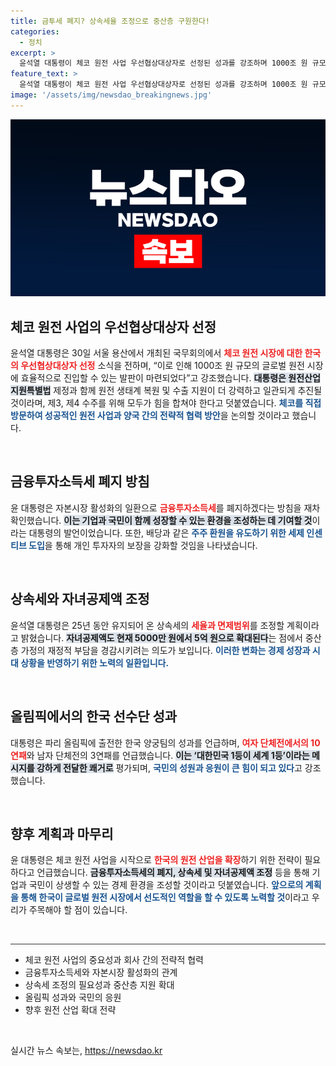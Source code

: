 ```yaml
---
title: 금투세 폐지? 상속세율 조정으로 중산층 구원한다!
categories:
  - 정치
excerpt: >
  윤석열 대통령이 체코 원전 사업 우선협상대상자로 선정된 성과를 강조하며 1000조 원 규모의 글로벌 원전 시장 진출을 선포했습니다. 금융투자소득세 폐지 및 중산층 세제 개편 계획도 밝혔으며, 양궁 대표팀의 올림픽 성과에 대한 자부심을 전했습니다.
feature_text: >
  윤석열 대통령이 체코 원전 사업 우선협상대상자로 선정된 성과를 강조하며 1000조 원 규모의 글로벌 원전 시장 진출을 선포했습니다. 금융투자소득세 폐지 및 중산층 세제 개편 계획도 밝혔으며, 양궁 대표팀의 올림픽 성과에 대한 자부심을 전했습니다.
image: '/assets/img/newsdao_breakingnews.jpg'
---
```


<p><img src="/assets/img/newsdao_breakingnews.jpg" alt="cryptoinkorea 속보" /></p>

<h2 data-ke-size="size26">체코 원전 사업의 우선협상대상자 선정</h2>

<p data-ke-size="size16">윤석열 대통령은 30일 서울 용산에서 개최된 국무회의에서 <b><span style="color: #ee2323;">체코 원전 시장에 대한 한국의 우선협상대상자 선정</span></b> 소식을 전하며, “이로 인해 1000조 원 규모의 글로벌 원전 시장에 효율적으로 진입할 수 있는 발판이 마련되었다”고 강조했습니다. <b><span style="background-color: #21538527;">대통령은 원전산업지원특별법</span></b> 제정과 함께 원전 생태계 복원 및 수출 지원이 더 강력하고 일관되게 추진될 것이라며, 제3, 제4 수주를 위해 모두가 힘을 합쳐야 한다고 덧붙였습니다. <b><span style="color: #1a5490;">체코를 직접 방문하여 성공적인 원전 사업과 양국 간의 전략적 협력 방안</span></b>을 논의할 것이라고 했습니다.</p>

<p data-ke-size="size16">&nbsp;</p>

<h2 data-ke-size="size26">금융투자소득세 폐지 방침</h2>

<p data-ke-size="size16">윤 대통령은 자본시장 활성화의 일환으로 <b><span style="color: #ee2323;">금융투자소득세</span></b>를 폐지하겠다는 방침을 재차 확인했습니다. <b><span style="background-color: #21538527;">이는 기업과 국민이 함께 성장할 수 있는 환경을 조성하는 데 기여할 것</span></b>이라는 대통령의 발언이었습니다. 또한, 배당과 같은 <b><span style="color: #1a5490;">주주 환원을 유도하기 위한 세제 인센티브 도입</span></b>을 통해 개인 투자자의 보장을 강화할 것임을 나타냈습니다.</p>

<p data-ke-size="size16">&nbsp;</p>

<h2 data-ke-size="size26">상속세와 자녀공제액 조정</h2>

<p data-ke-size="size16">윤석열 대통령은 25년 동안 유지되어 온 상속세의 <b><span style="color: #ee2323;">세율과 면제범위</span></b>를 조정할 계획이라고 밝혔습니다. <b><span style="background-color: #21538527;">자녀공제액도 현재 5000만 원에서 5억 원으로 확대된다</span></b>는 점에서 중산층 가정의 재정적 부담을 경감시키려는 의도가 보입니다. <b><span style="color: #1a5490;">이러한 변화는 경제 성장과 시대 상황을 반영하기 위한 노력의 일환입니다.</span></b></p>

<p data-ke-size="size16">&nbsp;</p>

<h2 data-ke-size="size26">올림픽에서의 한국 선수단 성과</h2>

<p data-ke-size="size16">대통령은 파리 올림픽에 출전한 한국 양궁팀의 성과를 언급하며, <b><span style="color: #ee2323;">여자 단체전에서의 10연패</span></b>와 남자 단체전의 3연패를 언급했습니다. <b><span style="background-color: #21538527;">이는 ‘대한민국 1등이 세계 1등’이라는 메시지를 강하게 전달한 쾌거로</span></b> 평가되며, <b><span style="color: #1a5490;">국민의 성원과 응원이 큰 힘이 되고 있다</span></b>고 강조했습니다.</p>

<p data-ke-size="size16">&nbsp;</p>

<h2 data-ke-size="size26">향후 계획과 마무리</h2>

<p data-ke-size="size16">윤 대통령은 체코 원전 사업을 시작으로 <b><span style="color: #ee2323;">한국의 원전 산업을 확장</span></b>하기 위한 전략이 필요하다고 언급했습니다. <b><span style="background-color: #21538527;">금융투자소득세의 폐지, 상속세 및 자녀공제액 조정</span></b> 등을 통해 기업과 국민이 상생할 수 있는 경제 환경을 조성할 것이라고 덧붙였습니다. <b><span style="color: #1a5490;">앞으로의 계획을 통해 한국이 글로벌 원전 시장에서 선도적인 역할을 할 수 있도록 노력할 것</span></b>이라고 우리가 주목해야 할 점이 있습니다.</p>

<p data-ke-size="size16">&nbsp;</p>

<hr style="height:1px; border:none; color:#333; background-color:#333;" />

<ul>
    <li>체코 원전 사업의 중요성과 회사 간의 전략적 협력</li>
    <li>금융투자소득세와 자본시장 활성화의 관계</li>
    <li>상속세 조정의 필요성과 중산층 지원 확대</li>
    <li>올림픽 성과와 국민의 응원</li>
    <li>향후 원전 산업 확대 전략</li>
</ul> 

<p data-ke-size="size16">&nbsp;</p>
실시간 뉴스 속보는, <a href="https://newsdao.kr" rel="dofollow">https://newsdao.kr</a>


